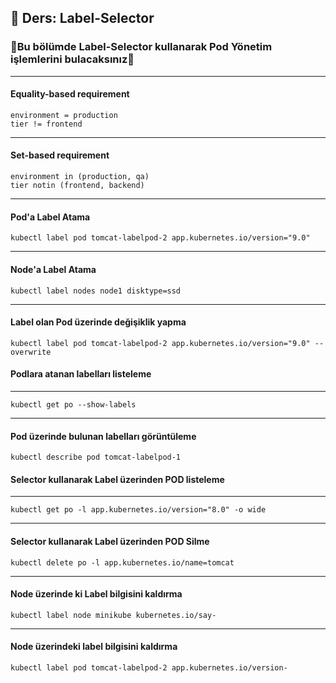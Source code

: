 ## 🧑 Ders: Label-Selector

### 📗Bu bölümde Label-Selector kullanarak Pod Yönetim işlemlerini bulacaksınız📗

***
#### Equality-based requirement
```
environment = production
tier != frontend
```
***
#### Set-based requirement
```
environment in (production, qa)
tier notin (frontend, backend)
```
***
#### Pod'a Label Atama
```
kubectl label pod tomcat-labelpod-2 app.kubernetes.io/version="9.0" 
```
***
#### Node'a Label Atama
```
kubectl label nodes node1 disktype=ssd
```
***
#### Label olan Pod üzerinde değişiklik yapma
```
kubectl label pod tomcat-labelpod-2 app.kubernetes.io/version="9.0" --overwrite
```
#### Podlara atanan labelları listeleme
***
```
kubectl get po --show-labels
```
***
#### Pod üzerinde bulunan labelları görüntüleme
```
kubectl describe pod tomcat-labelpod-1
```
#### Selector kullanarak Label üzerinden POD listeleme 
***
```
kubectl get po -l app.kubernetes.io/version="8.0" -o wide
```
***
#### Selector kullanarak Label üzerinden POD Silme
```
kubectl delete po -l app.kubernetes.io/name=tomcat
```
***
#### Node üzerinde ki Label bilgisini kaldırma
```
kubectl label node minikube kubernetes.io/say-
```
***
#### Node üzerindeki label bilgisini kaldırma
```
kubectl label pod tomcat-labelpod-2 app.kubernetes.io/version-
```

